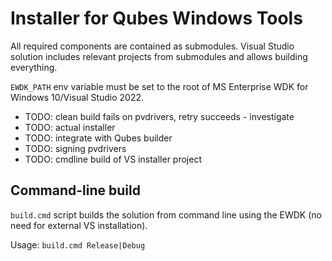 # Installer for Qubes Windows Tools

All required components are contained as submodules.
Visual Studio solution includes relevant projects from submodules and allows building everything.

`EWDK_PATH` env variable must be set to the root of MS Enterprise WDK for Windows 10/Visual Studio 2022.

- TODO: clean build fails on pvdrivers, retry succeeds - investigate
- TODO: actual installer
- TODO: integrate with Qubes builder
- TODO: signing pvdrivers
- TODO: cmdline build of VS installer project

## Command-line build

`build.cmd` script builds the solution from command line using the EWDK (no need for external VS installation).

Usage: `build.cmd Release|Debug`
